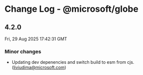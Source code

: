 # Change Log - @microsoft/globe

<!-- This log was last generated on Fri, 29 Aug 2025 17:42:31 GMT and should not be manually modified. -->

<!-- Start content -->

## 4.2.0

Fri, 29 Aug 2025 17:42:31 GMT

### Minor changes

- Updating dev depenencies and switch build to esm from cjs. (liviudima@microsoft.com)
